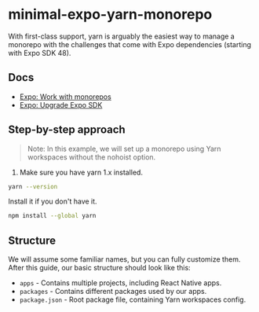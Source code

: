 # minimal-expo-yarn-monorepo

With first-class support, yarn is arguably the easiest way to manage a monorepo with the challenges that come with Expo dependencies (starting with Expo SDK 48).

## Docs

- [Expo: Work with monorepos](https://docs.expo.dev/guides/monorepos)
- [Expo: Upgrade Expo SDK](https://docs.expo.dev/workflow/upgrading-expo-sdk-walkthrough)

## Step-by-step approach

> Note: In this example, we will set up a monorepo using Yarn workspaces without the nohoist option.

1. Make sure you have yarn 1.x installed.

```bash
yarn --version
```

Install it if you don't have it.

```bash
npm install --global yarn
```

## Structure

We will assume some familiar names, but you can fully customize them. After this guide, our basic structure should look like this:

- `apps` - Contains multiple projects, including React Native apps.
- `packages` - Contains different packages used by our apps.
- `package.json` - Root package file, containing Yarn workspaces config.
